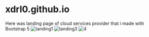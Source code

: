# xdrl0.github.io
Here was landing page of cloud services provider that i made with Bootstrap 5
![landing1](https://user-images.githubusercontent.com/102425672/173484267-c8021df1-5da3-4602-8a73-65989f36223f.png)
![landing3](https://user-images.githubusercontent.com/102425672/173484284-1e98d2b4-afeb-4306-9997-262fa0727787.png)
![4](https://user-images.githubusercontent.com/102425672/173484387-f1a0fc9a-f1f7-4897-8df2-8560c78880d0.png)
